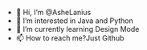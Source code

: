 - 👋 Hi, I’m @AsheLanius
- 👀 I’m interested in Java and Python
- 🌱 I’m currently learning Design Mode
- 📫 How to reach me?Just Github

<!---
AsheLanius/AsheLanius is a ✨ special ✨ repository because its `README.md` (this file) appears on your GitHub profile.
You can click the Preview link to take a look at your changes.
--->
